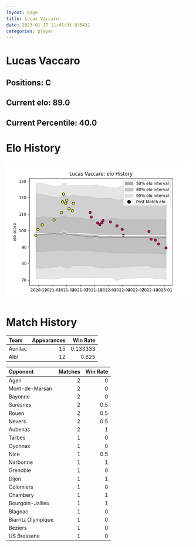 ```yaml
---  
layout: page  
title: Lucas Vaccaro  
date: 2023-01-17 11:41:31.835431  
categories: player  
---
```

# Lucas Vaccaro

## Positions: C

## Current elo: 89.0

## Current Percentile: 40.0

# Elo History


![elo history](history_LucasVaccaro.png)
# Match History


| Team     |   Appearances |   Win Rate |
|:---------|--------------:|-----------:|
| Aurillac |            15 |   0.133333 |
| Albi     |            12 |   0.625    |

| Opponent           |   Matches |   Win Rate |
|:-------------------|----------:|-----------:|
| Agen               |         2 |        0   |
| Mont-de-Marsan     |         2 |        0   |
| Bayonne            |         2 |        0   |
| Suresnes           |         2 |        0.5 |
| Rouen              |         2 |        0.5 |
| Nevers             |         2 |        0.5 |
| Aubenas            |         2 |        1   |
| Tarbes             |         1 |        0   |
| Oyonnax            |         1 |        0   |
| Nice               |         1 |        0.5 |
| Narbonne           |         1 |        1   |
| Grenoble           |         1 |        0   |
| Dijon              |         1 |        1   |
| Colomiers          |         1 |        0   |
| Chambery           |         1 |        1   |
| Bourgoin-Jallieu   |         1 |        1   |
| Blagnac            |         1 |        0   |
| Biarritz Olympique |         1 |        0   |
| Beziers            |         1 |        0   |
| US Bressane        |         1 |        0   |